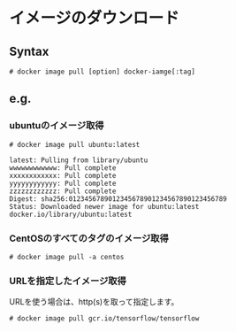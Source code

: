 # イメージのダウンロード
## Syntax
```
# docker image pull [option] docker-iamge[:tag]
```
## e.g.
### ubuntuのイメージ取得
```
# docker image pull ubuntu:latest
```
```
latest: Pulling from library/ubuntu
wwwwwwwwwwww: Pull complete
xxxxxxxxxxxx: Pull complete
yyyyyyyyyyyy: Pull complete
zzzzzzzzzzzz: Pull complete
Digest: sha256:0123456789012345678901234567890123456789
Status: Downloaded newer image for ubuntu:latest
docker.io/library/ubuntu:latest
```
### CentOSのすべてのタグのイメージ取得
```
# docker image pull -a centos
```
### URLを指定したイメージ取得
URLを使う場合は、http(s)を取って指定します。
```
# docker image pull gcr.io/tensorflow/tensorflow
```
